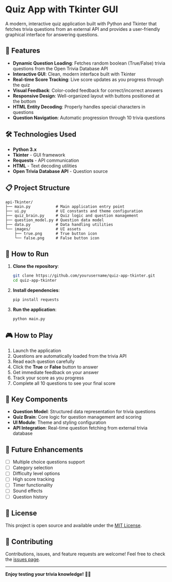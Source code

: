 # Quiz App with Tkinter GUI

A modern, interactive quiz application built with Python and Tkinter that fetches trivia questions from an external API and provides a user-friendly graphical interface for answering questions.

## 🎯 Features

- **Dynamic Question Loading**: Fetches random boolean (True/False) trivia questions from the Open Trivia Database API
- **Interactive GUI**: Clean, modern interface built with Tkinter
- **Real-time Score Tracking**: Live score updates as you progress through the quiz
- **Visual Feedback**: Color-coded feedback for correct/incorrect answers
- **Responsive Design**: Well-organized layout with buttons positioned at the bottom
- **HTML Entity Decoding**: Properly handles special characters in questions
- **Question Navigation**: Automatic progression through 10 trivia questions

## 🛠️ Technologies Used

- **Python 3.x**
- **Tkinter** - GUI framework
- **Requests** - API communication
- **HTML** - Text decoding utilities
- **Open Trivia Database API** - Question source

## 📋 Project Structure

```
api-Tkinter/
├── main.py           # Main application entry point
├── ui.py             # UI constants and theme configuration
├── quiz_brain.py     # Quiz logic and question management
├── question_model.py # Question data model
├── data.py           # Data handling utilities
└── images/           # UI assets
    ├── true.png      # True button icon
    └── false.png     # False button icon
```

## 🚀 How to Run

1. **Clone the repository**:
   ```bash
   git clone https://github.com/yourusername/quiz-app-tkinter.git
   cd quiz-app-tkinter
   ```

2. **Install dependencies**:
   ```bash
   pip install requests
   ```

3. **Run the application**:
   ```bash
   python main.py
   ```

## 🎮 How to Play

1. Launch the application
2. Questions are automatically loaded from the trivia API
3. Read each question carefully
4. Click the **True** or **False** button to answer
5. Get immediate feedback on your answer
6. Track your score as you progress
7. Complete all 10 questions to see your final score

## 🔧 Key Components

- **Question Model**: Structured data representation for trivia questions
- **Quiz Brain**: Core logic for question management and scoring
- **UI Module**: Theme and styling configuration
- **API Integration**: Real-time question fetching from external trivia database

## 🌟 Future Enhancements

- [ ] Multiple choice questions support
- [ ] Category selection
- [ ] Difficulty level options
- [ ] High score tracking
- [ ] Timer functionality
- [ ] Sound effects
- [ ] Question history

## 📝 License

This project is open source and available under the [MIT License](LICENSE).

## 🤝 Contributing

Contributions, issues, and feature requests are welcome! Feel free to check the [issues page](../../issues).

---

**Enjoy testing your trivia knowledge!** 🧠✨
